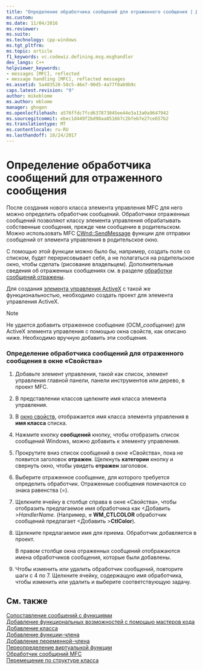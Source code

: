 ```yaml
---
title: "Определение обработчика сообщений для отраженного сообщения | Документы Microsoft"
ms.custom: 
ms.date: 11/04/2016
ms.reviewer: 
ms.suite: 
ms.technology: cpp-windows
ms.tgt_pltfrm: 
ms.topic: article
f1_keywords: vc.codewiz.defining.msg.msghandler
dev_langs: C++
helpviewer_keywords:
- messages [MFC], reflected
- message handling [MFC], reflected messages
ms.assetid: 5a403528-58c5-46e7-90d5-4a77f0ab9b9c
caps.latest.revision: "9"
author: mikeblome
ms.author: mblome
manager: ghogen
ms.openlocfilehash: a576ffdc7fcd637873045ee44e3a13a0a9647942
ms.sourcegitcommit: ebec1d449f2bd98aa851667c2bfeb7e27ce657b2
ms.translationtype: MT
ms.contentlocale: ru-RU
ms.lasthandoff: 10/24/2017
---
```

# <a name="defining-a-message-handler-for-a-reflected-message"></a>Определение обработчика сообщений для отраженного сообщения
После создания нового класса элемента управления MFC для него можно определить обработчик сообщений. Обработчики отраженных сообщений позволяют классу элемента управления обрабатывать собственные сообщения, прежде чем сообщение в родительском. Можно использовать MFC [CWnd::SendMessage](../../mfc/reference/cwnd-class.md#sendmessage) функции для отправки сообщений от элемента управления в родительское окно.  
  
 С помощью этой функции можно было бы, например, создать поле со списком, будет перерисовывает себя, а не полагаться на родительское окно, чтобы сделать (рисование владельцем). Дополнительные сведения об отраженных сообщениях см. в разделе [обработки сообщений отражены](../../mfc/handling-reflected-messages.md).  
  
 Для создания [элемента управления ActiveX](../../mfc/activex-controls-on-the-internet.md) с такой же функциональностью, необходимо создать проект для элемента управления ActiveX.  
  
> [!NOTE]
>  Не удается добавить отраженное сообщение (OCM_*сообщение*) для ActiveX элемента управления с помощью окна свойств, как описано ниже. Необходимо вручную добавить эти сообщения.  
  
### <a name="to-define-a-message-handler-for-a-reflected-message-from-the-properties-window"></a>Определение обработчика сообщений для отраженного сообщения в окне «Свойства»  
  
1.  Добавьте элемент управления, такой как список, элемент управления главной панели, панели инструментов или дерево, в проект MFC.  
  
2.  В представлении классов щелкните имя класса элемента управления.  
  
3.  В [окно свойств](/visualstudio/ide/reference/properties-window), отображается имя класса элемента управления в **имя класса** списка.  
  
4.  Нажмите кнопку **сообщений** кнопку, чтобы отобразить список сообщений Windows, можно добавить к элементу управления.  
  
5.  Прокрутите вниз список сообщений в окне «Свойства», пока не появится заголовок **отражен**. Щелкнуть **категории** кнопку и свернуть окно, чтобы увидеть **отражен** заголовок.  
  
6.  Выберите отраженное сообщение, для которого требуется определить обработчик. Отраженные сообщения помечаются со знака равенства (=).  
  
7.  Щелкните ячейку в столбце справа в окне «Свойства», чтобы отобразить предлагаемое имя обработчика как \<Добавить >*HandlerName*. (Например, **= WM_CTLCOLOR** обработчик сообщений предлагает \<Добавить >**CtlColor**).  
  
8.  Щелкните предлагаемое имя для приема. Обработчик добавляется в проект.  
  
     В правом столбце окна отраженных сообщений отображаются имена обработчиков сообщения, которые были добавлены.  
  
9. Чтобы изменить или удалить обработчик сообщений, повторите шаги с 4 по 7. Щелкните ячейку, содержащую имя обработчика, чтобы изменить или удалить и выберите соответствующую задачу.  
  
## <a name="see-also"></a>См. также  
 [Сопоставление сообщений с функциями](../../mfc/reference/mapping-messages-to-functions.md)   
 [Добавление функциональных возможностей с помощью мастеров кода](../../ide/adding-functionality-with-code-wizards-cpp.md)   
 [Добавление класса](../../ide/adding-a-class-visual-cpp.md)   
 [Добавление функции-члена](../../ide/adding-a-member-function-visual-cpp.md)   
 [Добавление переменной-члена](../../ide/adding-a-member-variable-visual-cpp.md)   
 [Переопределение виртуальной функции](../../ide/overriding-a-virtual-function-visual-cpp.md)   
 [Обработчик сообщений MFC](../../mfc/reference/adding-an-mfc-message-handler.md)   
 [Перемещение по структуре класса](../../ide/navigating-the-class-structure-visual-cpp.md)

